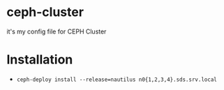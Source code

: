 # ceph-cluster
it's my config file for CEPH Cluster
# Installation
* `ceph-deploy install --release=nautilus n0{1,2,3,4}.sds.srv.local`
